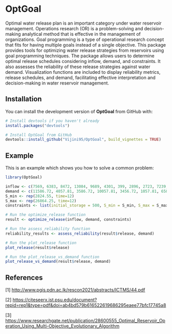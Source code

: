 
# OptGoal

<!-- badges: start -->
<!-- badges: end -->

Optimal water release plan is an important category under water reservoir management. Operations research (OR) is a problem-solving and decision-making analytical method that is effective in the management of organizations. Goal programming is a type of operational research concept that fits for having multiple goals instead of a single objective. This package provides tools for optimizing water release strategies from reservoirs using goal programming techniques. The package allows users to determine optimal release schedules considering inflow, demand, and constraints. It also assesses the reliability of these release strategies against water demand. Visualization functions are included to display reliability metrics, release schedules, and demand, facilitating effective interpretation and decision-making in water reservoir management.

## Installation

You can install the development version of **OptGoal** from GitHub with:

```r
# Install devtools if you haven't already
install.packages("devtools")

# Install OptGoal from GitHub
devtools::install_github("Vijini95/OptGoal", build_vignettes = TRUE)
```

## Example

This is an example which shows you how to solve a common problem:

``` r
library(OptGoal)

inflow <- c(7569, 6383, 8472, 13084, 9689, 4301, 399, 2896, 2723, 7239,14849, 13304)
demand <- c(11586.72, 4057.81, 3586.72, 10057.81, 3456.72, 1057.81, 6586.72, 2057.81, 1096.72, 1057.81, 1186.72, 1808.81)
S_min <- rep(2824.55, time=12)
S_max <- rep(26864.25, time=12)
constraints <- list(initial_storage = 500, S_min = S_min, S_max = S_max)

# Run the optimize_release function
result <- optimize_release(inflow, demand, constraints)

# Run the assess_reliability function
reliability_results <- assess_reliability(result$release, demand)

# Run the plot_release function
plot_release(result$release)

# Run the plot_release_vs_demand function
plot_release_vs_demand(result$release, demand)
```
## References

[1] http://www.pgis.pdn.ac.lk/rescon2021/abstracts/ICTMS/44.pdf

[2] https://citeseerx.ist.psu.edu/document?repid=rep1&type=pdf&doi=ab4bd579b616522619686295eaee77bfc17745a8

[3] https://www.researchgate.net/publication/28600555_Optimal_Reservoir_Operation_Using_Multi-Objective_Evolutionary_Algorithm
